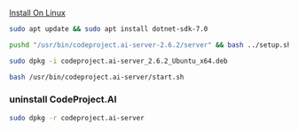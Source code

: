 [Install On Linux](https://www.codeproject.com/ai/docs/install/install_on_linux.html)

```bash
sudo apt update && sudo apt install dotnet-sdk-7.0
```


```bash
pushd "/usr/bin/codeproject.ai-server-2.6.2/server" && bash ../setup.sh && popd
```


```bash
sudo dpkg -i codeproject.ai-server_2.6.2_Ubuntu_x64.deb
```

```bash
bash /usr/bin/codeproject.ai-server/start.sh
```

 ### uninstall CodeProject.AI
 ```bash
sudo dpkg -r codeproject.ai-server
```











